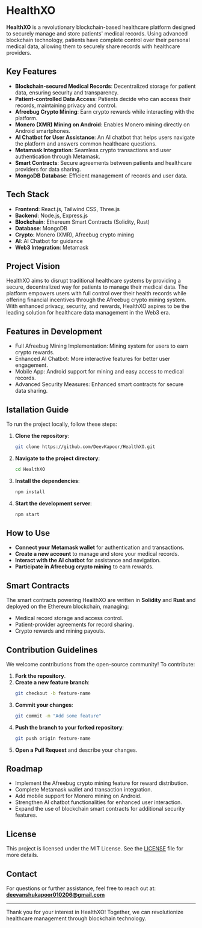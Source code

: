 # HealthXO

**HealthXO** is a revolutionary blockchain-based healthcare platform designed to securely manage and store patients' medical records. Using advanced blockchain technology, patients have complete control over their personal medical data, allowing them to securely share records with healthcare providers. 

## Key Features
- **Blockchain-secured Medical Records**: Decentralized storage for patient data, ensuring security and transparency.
- **Patient-controlled Data Access**: Patients decide who can access their records, maintaining privacy and control.
- **Afreebug Crypto Mining**: Earn crypto rewards while interacting with the platform.
- **Monero (XMR) Mining on Android**: Enables Monero mining directly on Android smartphones.
- **AI Chatbot for User Assistance**: An AI chatbot that helps users navigate the platform and answers common healthcare questions.
- **Metamask Integration**: Seamless crypto transactions and user authentication through Metamask.
- **Smart Contracts**: Secure agreements between patients and healthcare providers for data sharing.
- **MongoDB Database**: Efficient management of records and user data.

## Tech Stack
- **Frontend**: React.js, Tailwind CSS, Three.js
- **Backend**: Node.js, Express.js
- **Blockchain**: Ethereum Smart Contracts (Solidity, Rust)
- **Database**: MongoDB
- **Crypto**: Monero (XMR), Afreebug crypto mining
- **AI**: AI Chatbot for guidance
- **Web3 Integration**: Metamask

## Project Vision
HealthXO aims to disrupt traditional healthcare systems by providing a secure, decentralized way for patients to manage their medical data. The platform empowers users with full control over their health records while offering financial incentives through the Afreebug crypto mining system. With enhanced privacy, security, and rewards, HealthXO aspires to be the leading solution for healthcare data management in the Web3 era.

## Features in Development
- Full Afreebug Mining Implementation: Mining system for users to earn crypto rewards.
- Enhanced AI Chatbot: More interactive features for better user engagement.
- Mobile App: Android support for mining and easy access to medical records.
- Advanced Security Measures: Enhanced smart contracts for secure data sharing.

## Istallation Guide

To run the project locally, follow these steps:

1. **Clone the repository**:
    ```bash
    git clone https://github.com/DeevKapoor/HealthXO.git
    ```
   
2. **Navigate to the project directory**:
    ```bash
    cd HealthXO
    ```

3. **Install the dependencies**:
    ```bash
    npm install
    ```

4. **Start the development server**:
    ```bash
    npm start
    ```

## How to Use

- **Connect your Metamask wallet** for authentication and transactions.
- **Create a new account** to manage and store your medical records.
- **Interact with the AI chatbot** for assistance and navigation.
- **Participate in Afreebug crypto mining** to earn rewards.

## Smart Contracts

The smart contracts powering HealthXO are written in **Solidity** and **Rust** and deployed on the Ethereum blockchain, managing:
- Medical record storage and access control.
- Patient-provider agreements for record sharing.
- Crypto rewards and mining payouts.

## Contribution Guidelines

We welcome contributions from the open-source community! To contribute:

1. **Fork the repository**.
2. **Create a new feature branch**: 
    ```bash
    git checkout -b feature-name
    ```
3. **Commit your changes**:
    ```bash
    git commit -m "Add some feature"
    ```
4. **Push the branch to your forked repository**:
    ```bash
    git push origin feature-name
    ```
5. **Open a Pull Request** and describe your changes.

## Roadmap

- Implement the Afreebug crypto mining feature for reward distribution.
- Complete Metamask wallet and transaction integration.
- Add mobile support for Monero mining on Android.
- Strengthen AI chatbot functionalities for enhanced user interaction.
- Expand the use of blockchain smart contracts for additional security features.

## License
This project is licensed under the MIT License. See the [LICENSE](./LICENSE) file for more details.

## Contact
For questions or further assistance, feel free to reach out at: **deevanshukapoor010206@gmail.com**

---

Thank you for your interest in HealthXO! Together, we can revolutionize healthcare management through blockchain technology.
